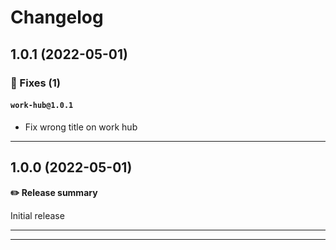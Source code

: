 # Changelog

## 1.0.1 (2022-05-01)

### 🐛 Fixes (1)

#### `work-hub@1.0.1`

- Fix wrong title on work hub

---

## 1.0.0 (2022-05-01)

**✏️ Release summary**

Initial release

---

---
